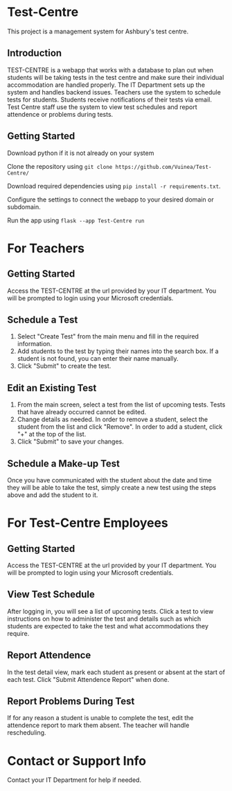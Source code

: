 # Test-Centre

This project is a management system for Ashbury's test centre. 

## Introduction

TEST-CENTRE is a webapp that works with a database to plan out when students will be taking tests in the test centre and make sure their individual accommodation are handled properly. The IT Department sets up the system and handles backend issues. Teachers use the system to schedule tests for students. Students receive notifications of their tests via email. Test Centre staff use the system to view test schedules and report attendence or problems during tests.


## Getting Started

Download python if it is not already on your system

Clone the repository using `git clone https://github.com/Vuinea/Test-Centre/`

Download required dependencies using `pip install -r requirements.txt`.

Configure the settings to connect the webapp to your desired domain or subdomain.

Run the app using `flask --app Test-Centre run`

# For Teachers

## Getting Started

Access the TEST-CENTRE at the url provided by your IT department. You will be prompted to login using your Microsoft credentials.

## Schedule a Test

1. Select "Create Test" from the main menu and fill in the required information.
2. Add students to the test by typing their names into the search box. If a student is not found, you can enter their name manually.
3. Click "Submit" to create the test.

## Edit an Existing Test

1. From the main screen, select a test from the list of upcoming tests. Tests that have already occurred cannot be edited.
2. Change details as needed. In order to remove a student, select the student from the list and click "Remove". In order to add a student, click "+" at the top of the list.
3. Click "Submit" to save your changes.

## Schedule a Make-up Test

Once you have communicated with the student about the date and time they will be able to take the test, simply create a new test using the steps above and add the student to it.

# For Test-Centre Employees

## Getting Started

Access the TEST-CENTRE at the url provided by your IT department. You will be prompted to login using your Microsoft credentials.

## View Test Schedule

After logging in, you will see a list of upcoming tests. Click a test to view instructions on how to administer the test and details such as which students are expected to take the test and what accommodations they require.

## Report Attendence

In the test detail view, mark each student as present or absent at the start of each test. Click "Submit Attendence Report" when done.

## Report Problems During Test

If for any reason a student is unable to complete the test, edit the attendence report to mark them absent. The teacher will handle rescheduling.

# Contact or Support Info

Contact your IT Department for help if needed.
